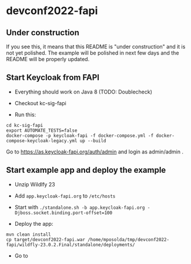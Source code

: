 # devconf2022-fapi

## Under construction

If you see this, it means that this README is "under construction" and it is not yet polished.
The example will be polished in next few days and the README will be properly updated.

## Start Keycloak from FAPI

- Everything should work on Java 8 (TODO: Doublecheck)
- Checkout kc-sig-fapi

- Run this:
```
cd kc-sig-fapi
export AUTOMATE_TESTS=false
docker-compose -p keycloak-fapi -f docker-compose.yml -f docker-compose-keycloak-legacy.yml up --build
```

Go to https://as.keycloak-fapi.org/auth/admin and login as admin/admin .

## Start example app and deploy the example

- Unzip Wildlfy 23

- Add `app.keycloak-fapi.org` to `/etc/hosts`

- Start with `./standalone.sh -b app.keycloak-fapi.org -Djboss.socket.binding.port-offset=100`

- Deploy the app:
```
mvn clean install
cp target/devconf2022-fapi.war /home/mposolda/tmp/devconf2022-fapi/wildfly-23.0.2.Final/standalone/deployments/
```

- Go to 
